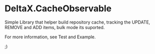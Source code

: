 # DeltaX.CacheObservable

Simple Library that helper build repository cache, tracking the UPDATE, REMOVE and ADD items, bulk mode its suported.

For more information, see Test and Example.

;)

